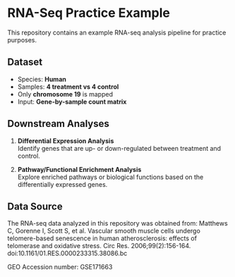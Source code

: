 # RNA-Seq Practice Example

This repository contains an example RNA-seq analysis pipeline for practice purposes.

## Dataset
- Species: **Human**
- Samples: **4 treatment vs 4 control**
- Only **chromosome 19** is mapped
- Input: **Gene-by-sample count matrix**

## Downstream Analyses
1. **Differential Expression Analysis**  
   Identify genes that are up- or down-regulated between treatment and control.

2. **Pathway/Functional Enrichment Analysis**  
   Explore enriched pathways or biological functions based on the differentially expressed genes.

## Data Source
The RNA-seq data analyzed in this repository was obtained from: 
Matthews C, Gorenne I, Scott S, et al. Vascular smooth muscle cells undergo telomere-based senescence in human atherosclerosis: effects of telomerase and oxidative stress. Circ Res. 2006;99(2):156-164. doi:10.1161/01.RES.0000233315.38086.bc

GEO Accession number: GSE171663






